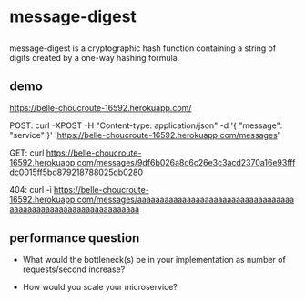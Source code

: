 # message-digest

##
message-digest is a cryptographic hash function containing a string of digits created by a one-way hashing formula.

## demo
https://belle-choucroute-16592.herokuapp.com/

POST:
curl -XPOST -H "Content-type: application/json" -d '{ "message": "service" }' 'https://belle-choucroute-16592.herokuapp.com/messages'

GET:
curl https://belle-choucroute-16592.herokuapp.com/messages/9df6b026a8c6c26e3c3acd2370a16e93fffdc0015ff5bd879218788025db0280

404:
curl -i https://belle-choucroute-16592.herokuapp.com/messages/aaaaaaaaaaaaaaaaaaaaaaaaaaaaaaaaaaaaaaaaaaaaaaaaaaaaaaaaaaaaaaaa


##


## performance question
* What would the bottleneck(s) be in your implementation as number of requests/second increase?

* How would you scale your microservice?

